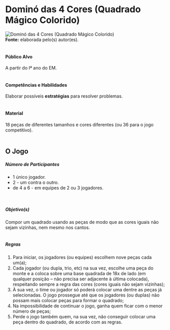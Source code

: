 # Dominó das 4 Cores (Quadrado Mágico Colorido)  

![Dominó das 4 Cores (Quadrado Mágico Colorido)](/imagens/jogos/quadrado-magico-ou-domino-das-4-cores.png "Dominó das 4 Cores (Quadrado Mágico Colorido)")  
**Fonte:** elaborada pelo(s) autor(es).    
<br>  

#### <i class="fa fa-user"></i> Público Alvo
A partir do Iª ano do EM.   
<br>

#### <i class="fa fa-child"></i> Competências e Habilidades  
Elaborar possíveis **estratégias** para resolver problemas.  
<br>  

#### <i class="fa fa-scissors"></i> Material  
18 peças de diferentes tamanhos e cores diferentes (ou 36 para o jogo competitivo).   
<br>  

## <div class="row text-center">O Jogo</div>  
##### <i class="fa fa-users"></i> Número de Participantes  
- 1 único jogador.  
- 2 - um contra o outro.  
- de 4 a 6 - em equipes de 2 ou 3 jogadores.  
<br>  

##### <i class="fa fa-trophy"></i> Objetivo(s)  
Compor um quadrado usando as peças de modo que as cores iguais não sejam vizinhas, nem mesmo nos cantos.   
<br>  
##### <i class="fa fa-thumb-tack"></i> Regras   
1. Para iniciar, os jogadores (ou equipes) escolhem nove peças cada um(a);  
2. Cada jogador (ou dupla, trio, etc) na sua vez, escolhe uma peça do monte e a coloca sobre uma base quadrada de 18x de lado (em qualquer posição – não precisa ser adjacente à última colocada), respeitando sempre a regra das cores (cores iguais não sejam vizinhas);    
2. À sua vez, o time ou jogador só poderá colocar uma dentre as peças já selecionadas. O jogo prossegue
até que os jogadores (ou duplas) não possam mais colocar peças para formar o quadrado;  
3. Na impossibilidade de continuar o jogo, ganha quem ficar com o menor número de peças;  
3. Perde o jogo também quem, na sua vez, não conseguir colocar uma peça dentro do quadrado, de acordo com as regras.  
<br>  
